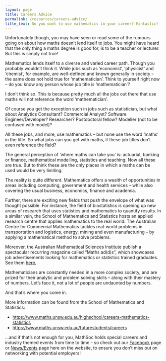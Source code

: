 ```yaml
---
layout: page
title: Careers Advice
permalink: /resources/careers-advice/
title_text: So you want to use mathematics in your career? Fantastic!
---
```


Unfortunately though, you may have seen or read some of the rumours going on about how maths doesn’t lend itself to jobs. You might have heard that the only thing a maths degree is good for, is to be a teacher or lecturer. But this is simply not true!

Mathematics lends itself to a diverse and varied career path. Though you probably wouldn’t think it. While jobs such as ‘economist’, ‘physicist’ and ‘chemist’, for example, are well-defined and known generally in society – the same does not hold true for ‘mathematician’. Think to yourself right now – do you know any person whose job title is ‘mathematician’?

I don’t think so. This is because pretty much all the jobs out there that use maths will not reference the word ‘mathematician’.

Of course you get the exception such in jobs such as statistician, but what about Analytics Consultant? Commercial Analyst? Software Engineer/Developer? Researcher? Postdoctoral fellow? Modeller (not to be confused with model)?

All these jobs, and more, use mathematics – but none use the word ‘maths’ in the title. So what jobs can you get with maths, if these job titles don’t even reference the field?

The general perception of ‘where maths can take you’ is: actuarial, banking or finance, mathematical modelling, statistics and teaching. Now all these are true. But to think these are the only places in which a maths can be used would be very limiting.

The reality is quite different. Mathematics offers a wealth of opportunities in areas including computing, government and health services – while also covering the usual business, economics, finance and academia.

Further, there are exciting new fields that push the envelope of what was thought possible. For instance, the field of biostatistics is opening up new areas of research that uses statistics and mathematics to quantify results. In a similar vein, the School of Mathematics and Statistics hosts an applied research centre that applies mathematics to the real world. The Australian Centre for Commercial Mathematics tackles real-world problems in transportation and logistics, energy, mining and even manufacturing – by applying a mathematical method to solve problems.

Moreover, the Australian Mathematical Sciences Institute publish a spectacular recurring magazine called “Maths ad(d)s”, which showcases job advertisements looking for mathematics or statistics trained graduates. See them [here.](https://amsi.org.au/publication-categories/publications/maths-adds-pub/) <!-- FIXME Link is dead-->

Mathematicians are constantly needed in a more complex society, and are prized for their analytic and problem solving skills – along with their mastery of numbers. Let’s face it, not a lot of people are undaunted by numbers.

And that’s where you come in.

More information can be found from the School of Mathematics and Statistics:

<ul>
    <li><a href="https://www.maths.unsw.edu.au/highschool/careers-mathematics-statistics" target="_blank">https://www.maths.unsw.edu.au/highschool/careers-mathematics-statistics</a></li>
    <li><a href="https://www.maths.unsw.edu.au/futurestudents/careers" target="_blank">https://www.maths.unsw.edu.au/futurestudents/careers</a></li>
</ul>

…and if that’s not enough for you, MathSoc holds special careers and industry themed events from time to time – so check out our <a href="{{site:facebook}}" target="_blank">Facebook</a> page or <a href="/events">News/Events</a> page here on the website, to ensure you don’t miss out on networking with potential employers!
